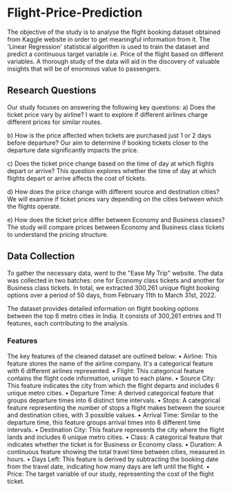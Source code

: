 # Flight-Price-Prediction
The objective of the study is to analyse the flight booking dataset obtained from Kaggle website in order to get meaningful information from it. The 'Linear Regression' statistical algorithm is used to train the dataset and predict a continuous target variable i.e. Price of the flight based on different variables. A thorough study of the data will aid in the discovery of valuable insights that will be of enormous value to passengers.

## Research Questions
Our study focuses on answering the following key questions:
a) Does the ticket price vary by airline?
I want to explore if different airlines charge different prices for similar routes.

b) How is the price affected when tickets are purchased just 1 or 2 days before departure?
Our aim to determine if booking tickets closer to the departure date significantly impacts the price.

c) Does the ticket price change based on the time of day at which flights depart or arrive?
This question explores whether the time of day at which flights depart or arrive affects the cost of tickets.

d) How does the price change with different source and destination cities?
We will examine if ticket prices vary depending on the cities between which the flights operate.

e) How does the ticket price differ between Economy and Business classes?
The study will compare prices between Economy and Business class tickets to understand the pricing structure.

## Data Collection
To gather the necessary data, went to the "Ease My Trip" website. The data was collected in two batches: one for Economy class tickets and another for Business class tickets. In total, we extracted 300,261 unique flight booking options over a period of 50 days, from February 11th to March 31st, 2022. 

The dataset provides detailed information on flight booking options between the top 6 metro cities in India. It consists of 300,261 entries and 11 features, each contributing to the analysis.
### Features
The key features of the cleaned dataset are outlined below:
•	Airline: This feature stores the name of the airline company. It's a categorical feature with 6 different airlines represented.
•	Flight: This categorical feature contains the flight code information, unique to each plane.
•	Source City: This feature indicates the city from which the flight departs and includes 6 unique metro cities.
•	Departure Time: A derived categorical feature that groups departure times into 6 distinct time intervals.
•	Stops: A categorical feature representing the number of stops a flight makes between the source and destination cities, with 3 possible values.
•	Arrival Time: Similar to the departure time, this feature groups arrival times into 6 different time intervals.
•	Destination City: This feature represents the city where the flight lands and includes 6 unique metro cities.
•	Class: A categorical feature that indicates whether the ticket is for Business or Economy class.
•	Duration: A continuous feature showing the total travel time between cities, measured in hours.
•	Days Left: This feature is derived by subtracting the booking date from the travel date, indicating how many days are left until the flight.
•	Price: The target variable of our study, representing the cost of the flight ticket.

